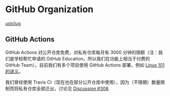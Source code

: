 # GitHub Organization

[ustclug](https://github.com/ustclug)

## GitHub Actions

GitHub Actions 对公开仓库免费，对私有仓库每月有 3000 分钟的限额（注：我们是学校帮忙申请的 GitHub Education，所以我们在功能上相当于付费的 GitHub Team）。目前我们有多个项目使用 GitHub Actions 部署，例如 [Linux 101 的讲义](https://github.com/ustclug/Linux101-docs)。

我们曾经使用 Travis CI（现在也在部分公开仓库中使用），因为（不限期）数量限制而将私有仓库全部迁出，讨论见 [Discussion #308](https://github.com/ustclug/discussions/issues/308).

